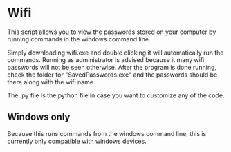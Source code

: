 # Wifi

This script allows you to view the passwords stored on your computer by running commands in the windows command line.

Simply downloading wifi.exe and double clicking it will automatically run the commands. Running as administrator is advised because it many wifi passwords will not be seen otherwise. After the program is done running, check the folder for "SavedPasswords.exe" and the passwords should be there along with the wifi name.

The .py file is the python file in case you want to customize any of the code. 

## Windows only

Because this runs commands from the windows command line, this is currently only compatible with windows devices.